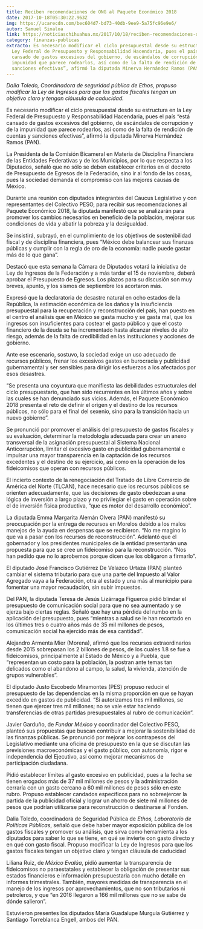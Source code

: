```yaml
---
title: Reciben recomendaciones de ONG al Paquete Económico 2018
date: 2017-10-18T05:30:22.963Z
img: https://ucarecdn.com/bec604d7-bd73-40db-9ee9-5a75fc96e9e6/
autor: Samuel Sinaloa
link: https://noticiaschihuahua.mx/2017/10/18/reciben-recomendaciones-ongs-al-paquete-economico-2018/
category: finanzas-publicas
extracto: Es necesario modificar el ciclo presupuestal desde su estructura en la
  Ley Federal de Presupuesto y Responsabilidad Hacendaria, pues el país “está
  cansado de gastos excesivos del gobierno, de escándalos de corrupción y de la
  impunidad que parece rodearlos, así como de la falta de rendición de cuentas y
  sanciones efectivas”, afirmó la diputada Minerva Hernández Ramos (PAN).
---
```

*Dalia Toledo, Coordinadora de seguridad pública de Ethos, propuso modificar la Ley de Ingresos para que los gastos fiscales tengan un objetivo claro y tengan cláusula de caducidad.*

Es necesario modificar el ciclo presupuestal desde su estructura en la Ley Federal de Presupuesto y Responsabilidad Hacendaria, pues el país “está cansado de gastos excesivos del gobierno, de escándalos de corrupción y de la impunidad que parece rodearlos, así como de la falta de rendición de cuentas y sanciones efectivas”, afirmó la diputada Minerva Hernández Ramos (PAN).

La Presidenta de la Comisión Bicameral en Materia de Disciplina Financiera de las Entidades Federativas y de los Municipios, por lo que respecta a los Diputados, señaló que no sólo se deben establecer criterios en el decreto de Presupuesto de Egresos de la Federación, sino ir al fondo de las cosas, pues la sociedad demanda el compromiso con las mejores causas de México.

Durante una reunión con diputados integrantes del Caucus Legislativo y con representantes del Colectivo PESO, para recibir sus recomendaciones al Paquete Económico 2018, la diputada manifestó que se analizarán para promover los cambios necesarios en beneficio de la población, mejorar sus condiciones de vida y abatir la pobreza y la desigualdad.

Se insistirá, subrayó, en el cumplimiento de los objetivos de sostenibilidad fiscal y de disciplina financiera, pues “México debe balancear sus finanzas públicas y cumplir con la regla de oro de la economía: nadie puede gastar más de lo que gana”.

Destacó que esta semana la Cámara de Diputados votará la iniciativa de Ley de Ingresos de la Federación y a más tardar el 15 de noviembre, deberá aprobar el Presupuesto de Egresos. Los plazos para su discusión son muy breves, apuntó, y los sismos de septiembre los acortaron más.

Expresó que la declaratoria de desastre natural en ocho estados de la República, la estimación económica de los daños y la insuficiencia presupuestal para la recuperación y reconstrucción del país, han puesto en el centro el análisis que en México se gasta mucho y se gasta mal, que los ingresos son insuficientes para costear el gasto público y que el costo financiero de la deuda se ha incrementado hasta alcanzar niveles de alto riesgo, además de la falta de credibilidad en las instituciones y acciones de gobierno.

Ante ese escenario, sostuvo, la sociedad exige un uso adecuado de recursos públicos, frenar los excesivos gastos en burocracia y publicidad gubernamental y ser sensibles para dirigir los esfuerzos a los afectados por esos desastres.

“Se presenta una coyuntura que manifiesta las debilidades estructurales del ciclo presupuestario, que han sido recurrentes en los últimos años y sobre las cuales se han denunciado sus vicios. Además, el Paquete Económico 2018 presenta el reto de definir el origen y el destino de los recursos públicos, no sólo para el final del sexenio, sino para la transición hacia un nuevo gobierno”.

Se pronunció por promover el análisis del presupuesto de gastos fiscales y su evaluación, determinar la metodología adecuada para crear un anexo transversal de la asignación presupuestal al Sistema Nacional Anticorrupción, limitar el excesivo gasto en publicidad gubernamental e impulsar una mayor transparencia en la captación de los recursos excedentes y el destino de su ejercicio, así como en la operación de los fideicomisos que operan con recursos públicos.

El incierto contexto de la renegociación del Tratado de Libre Comercio de América del Norte (TLCAN), hace necesario que los recursos públicos se orienten adecuadamente, que las decisiones de gasto obedezcan a una lógica de inversión a largo plazo y no privilegiar el gasto en operación sobre el de inversión física productiva, “que es motor del desarrollo económico”.

La diputada Emma Margarita Alemán Olvera (PAN) manifestó su preocupación por la entrega de recursos en Morelos debido a los malos manejos de la ayuda en despensas que se recibieron. “No me magino lo que va a pasar con los recursos de reconstrucción”. Adelantó que el gobernador y los presidentes municipales de la entidad presentarán una propuesta para que se cree un fideicomiso para la reconstrucción. “Nos han pedido que no lo aprobemos porque dicen que los obligaron a firmarlo”.

El diputado José Francisco Gutiérrez De Velazco Urtaza (PAN) planteó cambiar el sistema tributario para que una parte del Impuesto al Valor Agregado vaya a la Federación, otra al estado y una más al municipio para fomentar una mayor recaudación, sin subir impuestos.

Del PAN, la diputada Teresa de Jesús Lizárraga Figueroa pidió blindar el presupuesto de comunicación social para que no sea aumentado y se ejerza bajo ciertas reglas. Señaló que hay una pérdida del rumbo en la aplicación del presupuesto, pues “mientras a salud se le han recortado en los últimos tres o cuatro años más de 35 mil millones de pesos, comunicación social ha ejercido más de esa cantidad”.

Alejandro Armenta Mier (Morena), afirmó que los recursos extraordinarios desde 2015 sobrepasan los 2 billones de pesos, de los cuales 1.8 se fue a fideicomisos, principalmente al Estado de México y a Puebla, que “representan un costo para la población, la postran ante temas tan delicados como el abandono al campo, la salud, la vivienda, atención de grupos vulnerables”.

El diputado Justo Escobedo Miramontes (PES) propuso reducir el presupuesto de las dependencias en la misma proporción en que se hayan excedido en gastos de publicidad. “Si autorizamos tres mil millones, se tienen que ejercer tres mil millones; no se vale estar haciendo transferencias de otras partidas presupuestales al rubro de comunicación”.

Javier Garduño, de *Fundar México* y coordinador del Colectivo PESO, planteó sus propuestas que buscan contribuir a mejorar la sostenibilidad de las finanzas públicas. Se pronunció por mejorar los contrapesos del Legislativo mediante una oficina de presupuesto en la que se discutan las previsiones macroeconómicas y el gasto público, con autonomía, rigor e independencia del Ejecutivo, así como mejorar mecanismos de participación ciudadana.

Pidió establecer límites al gasto excesivo en publicidad, pues a la fecha se tienen erogados más de 37 mil millones de pesos y la administración cerraría con un gasto cercano a 60 mil millones de pesos sólo en este rubro. Propuso establecer candados específicos para no sobreejercer la partida de la publicidad oficial y lograr un ahorro de siete mil millones de pesos que podrían utilizarse para reconstrucción o destinarse al Fonden.

Dalia Toledo, coordinadora de Seguridad Pública de *Ethos, Laboratorio de Políticas Públicas*, señaló que debe haber mayor exposición pública de los gastos fiscales y promover su análisis, que sirva como herramienta a los diputados para saber lo que se tiene, en qué se invierte con gasto directo y en qué con gasto fiscal. Propuso modificar la Ley de Ingresos para que los gastos fiscales tengan un objetivo claro y tengan cláusula de caducidad

Liliana Ruiz, de *México Evalúa*, pidió aumentar la transparencia de fideicomisos no paraestatales y establecer la obligación de presentar sus estados financieros e información presupuestaria con mucho detalle en informes trimestrales. También, mayores medidas de transparencia en el manejo de los ingresos por aprovechamientos, que no son tributarios ni petroleros, y que “en 2016 llegaron a 166 mil millones que no se sabe de dónde salieron”.

Estuvieron presentes los diputados María Guadalupe Murguía Gutiérrez y Santiago Torreblanca Engell, ambos del PAN.